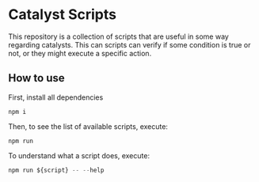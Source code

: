# Catalyst Scripts

This repository is a collection of scripts that are useful in some way regarding catalysts. This can scripts can verify if some condition is true or not, or they might execute a specific action.

## How to use

First, install all dependencies
```
npm i
```

Then, to see the list of available scripts, execute:
```
npm run
```

To understand what a script does, execute:
```ts
npm run ${script} -- --help
```
